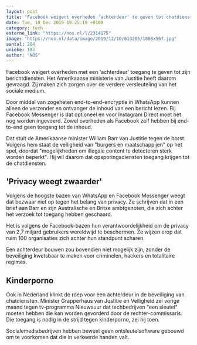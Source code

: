 ```yaml
---
layout: post
title: "Facebook weigert overheden 'achterdeur' te geven tot chatdiensten"
date: Tue, 10 Dec 2019 19:25:19 +0100
category: tech
externe_link: "https://nos.nl/l/2314175"
image: "https://nos.nl/data/image/2019/12/10/613205/1008x567.jpg"
aantal: 284
unieke: 183
author: "NOS"
---
```


<p>Facebook weigert overheden met een 'achterdeur' toegang te geven tot zijn berichtdiensten. Het Amerikaanse ministerie van Justitie heeft daarom gevraagd. Zij maken zich zorgen over de verdere versleuteling van het sociale medium.</p>
<p>Door middel van zogeheten end-to-end-encryptie in WhatsApp kunnen alleen de verzender en ontvanger de inhoud van een bericht lezen. Bij Facebook Messenger is dat optioneel en voor Instagram Direct moet het nog worden ingevoerd. Zowel overheden als Facebook zelf hebben bij end-to-end geen toegang tot de inhoud.</p>
<p>Dat stuit de Amerikaanse minister William Barr van Justitie tegen de borst. Volgens hem staat de veiligheid van "burgers en maatschappijen" op het spel, doordat "mogelijkheden om illegale content te detecteren sterk worden beperkt". Hij wil daarom dat opsporingsdiensten toegang krijgen tot de chatdiensten.</p>
<h2>'Privacy weegt zwaarder'</h2>
<p>Volgens de hoogste bazen van WhatsApp en Facebook Messenger weegt dat bezwaar niet op tegen het belang van privacy. Ze schrijven dat in een brief aan Barr en zijn Australische en Britse ambtgenoten, die zich achter het verzoek tot toegang hebben geschaard.</p>
<p>Het is volgens de Facebook-bazen hun verantwoordelijkheid om de privacy van 2,7 miljard gebruikers wereldwijd te beschermen. Ze wijzen erop dat ruim 100 organisaties zich achter hun standpunt scharen.</p>
<p>Een achterdeur bouwen zou bovendien niet mogelijk zijn, zonder de beveiliging kwetsbaar te maken voor criminelen, hackers en totalitaire regimes.</p>
<h2>Kinderporno</h2>
<p>Ook in Nederland klinkt de roep voor een achterdeur in de beveiliging van chatdiensten. Minister Grapperhaus van Justitie en Veiligheid zei vorige maand tegen tv-programma Nieuwsuur dat techbedrijven "een sleutel" moeten hebben die kan worden gevorderd door de rechter-commissaris. Die toegang is nodig in de strijd tegen kinderporno, zei hij toen.</p>
<p>Socialemediabedrijven hebben bewust geen ontsleutelsoftware gebouwd om te voorkomen dat die in verkeerde handen valt.</p>
